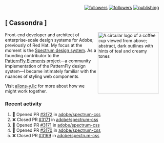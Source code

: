 <p align="right"><a rel="me" href="https://front-end.social/@castastrophe">
    <img alt="followers" title="Follow me on Mastodon" src="https://img.shields.io/mastodon/follow/109297102751309835?domain=https%3A%2F%2Ffront-end.social&label=Follow&logo=mastodon&logoColor=white&style=for-the-badge&labelColor=008080&color=006969"/></a>
  <a href="https://codepen.io/castastrophe/">
    <img alt="followers" title="Follow me on CodePen" src="https://img.shields.io/badge/23-1?color=640464&labelColor=7c007c&style=for-the-badge&logo=codepen&label=Follow"/></a>
<a href="https://castastrophe.medium.com/">
    <img alt="publishing" title="View articles on Medium" src="https://img.shields.io/badge/107-1?color=666&labelColor=444&label=subscribe&logo=medium&logoColor=white&style=for-the-badge"/></a>
</p>

## [&nbsp;Cassondra&nbsp;]

<img align="right" src="https://github-production-user-asset-6210df.s3.amazonaws.com/1840295/253016758-ba468774-1cd3-42c2-8f43-947b5eeb5edf.png" height="200" alt="A circular logo of a coffee cup viewed from above; abstract, dark outlines with hints of teal and creamy tones">

Front-end developer and architect of enterprise-scale design systems for Adobe; previously of Red Hat. My focus at the moment is the [Spectrum design system](https://github.com/adobe/spectrum-css). As a founding contributor to the [PatternFly&nbsp;Elements](https://github.com/patternfly/patternfly-elements) project&mdash;a community implementation of the PatternFly design system&mdash;I became intimately familiar with the nuances of styling web components.

Visit [allons-y.llc](http://allons-y.llc/) for more about how we might work together.

### Recent activity

<!--START_SECTION:activity-->
1. 💪 Opened PR [#3172](https://github.com/adobe/spectrum-css/pull/3172) in [adobe/spectrum-css](https://github.com/adobe/spectrum-css)
2. ❌ Closed PR [#3171](https://github.com/adobe/spectrum-css/pull/3171) in [adobe/spectrum-css](https://github.com/adobe/spectrum-css)
3. 💪 Opened PR [#3171](https://github.com/adobe/spectrum-css/pull/3171) in [adobe/spectrum-css](https://github.com/adobe/spectrum-css)
4. 💪 Opened PR [#3170](https://github.com/adobe/spectrum-css/pull/3170) in [adobe/spectrum-css](https://github.com/adobe/spectrum-css)
5. ❌ Closed PR [#3169](https://github.com/adobe/spectrum-css/pull/3169) in [adobe/spectrum-css](https://github.com/adobe/spectrum-css)
<!--END_SECTION:activity-->
